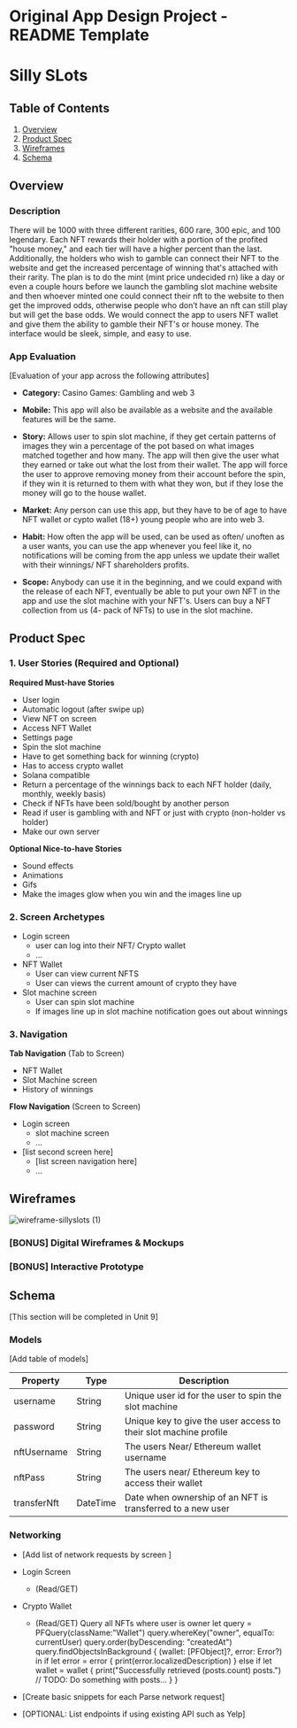 Original App Design Project - README Template
===

# Silly SLots

## Table of Contents
1. [Overview](#Overview)
1. [Product Spec](#Product-Spec)
1. [Wireframes](#Wireframes)
2. [Schema](#Schema)

## Overview
### Description
There will be 1000 with three different rarities, 600 rare, 300 epic, and 100 legendary. Each NFT rewards their holder with a portion of the profited "house money," and each tier will have a higher percent than the last. Additionally, the holders who wish to gamble can connect their NFT to the website and get the increased percentage of winning that's attached with their rarity. The plan is to do the mint (mint price undecided rn) like a day or even a couple hours before we launch the gambling slot machine website and then whoever minted one could connect their nft to the website to then get the improved odds, otherwise people who don’t have an nft can still play but will get the base odds. We would connect the app to users NFT wallet and give them the ability to gamble their NFT's or house money. The interface would be sleek, simple, and easy to use.

### App Evaluation
[Evaluation of your app across the following attributes]
- **Category:**
 Casino Games: Gambling and web 3
 
- **Mobile:**
 This app will also be available as a website and the available features will be the same.  
 
- **Story:**
 Allows user to spin slot machine, if they get certain patterns of images they win a percentage
 of the pot based on what images matched together and how many. The app will then give the user what 
 they earned or take out what the lost from their wallet. The app will force the user to approve removing 
 money from their account before the spin, if they win it is returned to them with what they won, but if 
 they lose the money will go to the house wallet. 
 
- **Market:**
 Any person can use this app, but they have to be of age to have NFT wallet or cypto wallet (18+)
 young people who are into web 3. 
 
- **Habit:**
 How often the app will be used, can be used as often/ unoften as a user wants, 
 you can use the app whenever you feel like it, no notifications will be coming from 
 the app unless we update their wallet with their winnings/ NFT shareholders profits. 
 
- **Scope:**
 Anybody can use it in the beginning, and we could expand with the release of each NFT, 
 eventually be able to put your own NFT in the app and use the slot machine with your NFT's. 
 Users can buy a NFT collection from us (4- pack of NFTs) to use in the slot machine. 

## Product Spec

### 1. User Stories (Required and Optional)

**Required Must-have Stories**

* User login
* Automatic logout (after swipe up) 
* View NFT on screen 
* Access NFT Wallet 
* Settings page
* Spin the slot machine 
* Have to get something back for winning (crypto)
* Has to access crypto wallet 
* Solana compatible 
* Return a percentage of the winnings back to each NFT holder (daily, monthly, weekly basis)
* Check if NFTs have been sold/bought by another person 
* Read if user is gambling with and NFT or just with crypto (non-holder vs holder)
* Make our own server

**Optional Nice-to-have Stories**

* Sound effects 
* Animations 
* Gifs
* Make the images glow when you win and the images line up  

### 2. Screen Archetypes

* Login screen 
   * user can log into their NFT/ Crypto wallet
   * ...
* NFT Wallet
   * User can view current NFTS
   * User can views the current amount of crypto they have
* Slot machine screen 
   * User can spin slot machine 
   * If images line up in slot machine notification goes out about winnings 

### 3. Navigation

**Tab Navigation** (Tab to Screen)

* NFT Wallet 
* Slot Machine screen
* History of winnings 

**Flow Navigation** (Screen to Screen)

* Login screen 
   * slot machine screen
   * ...
* [list second screen here]
   * [list screen navigation here]
   * ...

## Wireframes
![wireframe-sillyslots (1)](https://user-images.githubusercontent.com/98482932/158495030-c15c594e-c890-4180-b857-9f0c7045ed27.png)


### [BONUS] Digital Wireframes & Mockups

### [BONUS] Interactive Prototype

## Schema 
[This section will be completed in Unit 9]
### Models
[Add table of models]

| Property | Type | Description |
 --------- | ---- | ----------- |
| username |	String | 	Unique user id for the user to spin the slot machine |
| password |	String |	Unique key to give the user access to their slot machine profile |
| nftUsername |	String |	The users Near/ Ethereum wallet username |
| nftPass	| String | The users near/ Ethereum key to access their wallet |
| transferNft	| DateTime	| Date when ownership of an NFT is transferred to a new user |


### Networking
- [Add list of network requests by screen ]
- Login Screen 
  - (Read/GET) 
- Crypto Wallet 
  - (Read/GET) Query all NFTs where user is owner 
  let query = PFQuery(className:"Wallet")
query.whereKey("owner", equalTo: currentUser)
query.order(byDescending: "createdAt")
query.findObjectsInBackground { (wallet: [PFObject]?, error: Error?) in
   if let error = error { 
      print(error.localizedDescription)
   } else if let wallet = wallet {
      print("Successfully retrieved \(posts.count) posts.")
  // TODO: Do something with posts...
   }
}   


- [Create basic snippets for each Parse network request]
- [OPTIONAL: List endpoints if using existing API such as Yelp]
